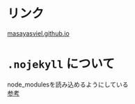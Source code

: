 # リンク
[masayasviel.github.io](https://masayasviel.github.io/)

# `.nojekyll` について

node_modulesを読み込めるようにしている  
[参考](https://qiita.com/tic40/items/5a777fb7fc17fec868d1)